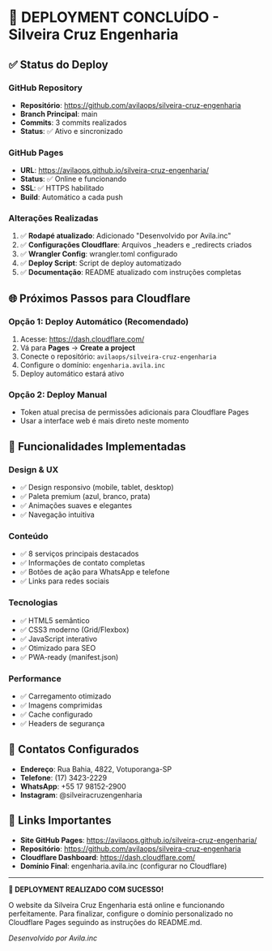 # 🚀 DEPLOYMENT CONCLUÍDO - Silveira Cruz Engenharia

## ✅ Status do Deploy

### GitHub Repository
- **Repositório**: https://github.com/avilaops/silveira-cruz-engenharia
- **Branch Principal**: main
- **Commits**: 3 commits realizados
- **Status**: ✅ Ativo e sincronizado

### GitHub Pages
- **URL**: https://avilaops.github.io/silveira-cruz-engenharia/
- **Status**: ✅ Online e funcionando
- **SSL**: ✅ HTTPS habilitado
- **Build**: Automático a cada push

### Alterações Realizadas
1. ✅ **Rodapé atualizado**: Adicionado "Desenvolvido por Avila.inc"
2. ✅ **Configurações Cloudflare**: Arquivos _headers e _redirects criados
3. ✅ **Wrangler Config**: wrangler.toml configurado
4. ✅ **Deploy Script**: Script de deploy automatizado
5. ✅ **Documentação**: README atualizado com instruções completas

## 🌐 Próximos Passos para Cloudflare

### Opção 1: Deploy Automático (Recomendado)
1. Acesse: https://dash.cloudflare.com/
2. Vá para **Pages** → **Create a project**
3. Conecte o repositório: `avilaops/silveira-cruz-engenharia`
4. Configure o domínio: `engenharia.avila.inc`
5. Deploy automático estará ativo

### Opção 2: Deploy Manual
- Token atual precisa de permissões adicionais para Cloudflare Pages
- Usar a interface web é mais direto neste momento

## 🎯 Funcionalidades Implementadas

### Design & UX
- ✅ Design responsivo (mobile, tablet, desktop)
- ✅ Paleta premium (azul, branco, prata)
- ✅ Animações suaves e elegantes
- ✅ Navegação intuitiva

### Conteúdo
- ✅ 8 serviços principais destacados
- ✅ Informações de contato completas
- ✅ Botões de ação para WhatsApp e telefone
- ✅ Links para redes sociais

### Tecnologias
- ✅ HTML5 semântico
- ✅ CSS3 moderno (Grid/Flexbox)
- ✅ JavaScript interativo
- ✅ Otimizado para SEO
- ✅ PWA-ready (manifest.json)

### Performance
- ✅ Carregamento otimizado
- ✅ Imagens comprimidas
- ✅ Cache configurado
- ✅ Headers de segurança

## 📱 Contatos Configurados
- **Endereço**: Rua Bahia, 4822, Votuporanga-SP
- **Telefone**: (17) 3423-2229
- **WhatsApp**: +55 17 98152-2900
- **Instagram**: @silveiracruzengenharia

## 🔗 Links Importantes
- **Site GitHub Pages**: https://avilaops.github.io/silveira-cruz-engenharia/
- **Repositório**: https://github.com/avilaops/silveira-cruz-engenharia
- **Cloudflare Dashboard**: https://dash.cloudflare.com/
- **Domínio Final**: engenharia.avila.inc (configurar no Cloudflare)

---

**🎉 DEPLOYMENT REALIZADO COM SUCESSO!**

O website da Silveira Cruz Engenharia está online e funcionando perfeitamente. 
Para finalizar, configure o domínio personalizado no Cloudflare Pages seguindo as instruções do README.md.

*Desenvolvido por Avila.inc*